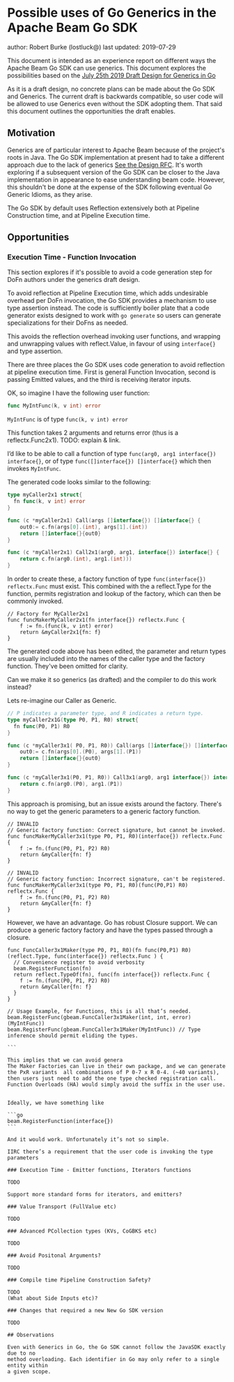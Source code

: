 # Possible uses of Go Generics in the Apache Beam Go SDK

author: Robert Burke (lostluck@)
last updated: 2019-07-29

This document is intended as an experience report on different ways the 
Apache Beam Go SDK can use generics. This document explores the possibilities
based on the [July 25th 2019 Draft Design for Generics in Go](https://go.googlesource.com/proposal/+/refs/heads/master/design/go2draft-contracts.md)

As it is a draft design, no concrete plans can be made about the Go SDK and Generics. 
The current draft is backwards compatible, so user code will be allowed to use Generics even
without the SDK adopting them. That said this document outlines the opportunities 
the draft enables.

## Motivation

Generics are of particular interest to Apache Beam because of the project's roots in Java.
The Go SDK implementation at present had to take a different approach due to the lack of 
generics [See the Design RFC](https://s.apache.org/beam-go-sdk-design-rfc).
It's worth exploring if a subsequent version of the Go SDK can be closer to the Java 
implementation in appearance to ease understanding beam code. However, this shouldn't
be done at the expense of the SDK following eventual Go Generic Idioms, as they arise.

The Go SDK by default uses Reflection extensively both at Pipeline Construction time, and
at Pipeline Execution time. 

## Opportunities

### Execution Time - Function Invocation

This section explores if it's possible to avoid a code generation step for
DoFn authors under the generics draft design.

To avoid reflection at Pipeline Execution time, which adds
undesirable overhead per DoFn invocation, the Go SDK provides a mechanism to use type
assertion instead. The code is sufficiently boiler plate that a code generator exists
designed to work with `go generate` so users can generate specializations for their
DoFns as needed. 

This avoids the reflection overhead invoking user functions, and  wrapping and unwrapping
values with reflect.Value, in favour of using `interface{}` and type assertion.

There are three places the Go SDK uses code generation to avoid reflection at 
pipeline execution time. First is general Function Invocation, second is passing
Emitted values, and the third is receiving iterator inputs. 

OK, so imagine I have the following user function:
```go
func MyIntFunc(k, v int) error 
```
`MyIntFunc` is of type `func(k, v int) error`

This function takes 2 arguments and returns error (thus is a reflectx.Func2x1). TODO: explain & link.

I’d like to be able to call a function of type `func(arg0, arg1 interface{}) interface{}`, or of type `func([]interface{}) []interface{}` which then invokes `MyIntFunc`. 

The generated code looks similar to the following:
```go
type myCaller2x1 struct{
  fn func(k, v int) error 
}

func (c *myCaller2x1) Call(args []interface{}) []interface{} {
	out0:= c.fn(args[0].(int), args[1].(int))
	return []interface{}{out0}
}

func (c *myCaller2x1) Call2x1(arg0, arg1, interface{}) interface{} {
	return c.fn(arg0.(int), arg1.(int)))
}
```
In order to create these, a factory function of type `func(interface{}) reflectx.Func` must exist.
This combined with the a reflect.Type for the function, permits registration and lookup of the factory,
which can then be commonly invoked.

```
// Factory for MyCaller2x1
func funcMakerMyCaller2x1(fn interface{}) reflectx.Func {
	f := fn.(func(k, v int) error)
	return &myCaller2x1{fn: f}
}
```
The generated code above has been edited, the parameter and return types are usually included
into the names of the caller type and the factory function. They've been omitted for clarity.

Can we make it so generics (as drafted) and the compiler to do this work instead?

Lets re-imagine our Caller as Generic.

```go
// P indicates a parameter type, and R indicates a return type.
type myCaller2x1G(type P0, P1, R0) struct{
  fn func(P0, P1) R0 
}

func (c *myCaller3x1( P0, P1, R0)) Call(args []interface{}) []interface{} {
	out0:= c.fn(args[0].(P0), args[1].(P1))
	return []interface{}{out0}
}

func (c *myCaller3x1(P0, P1, R0)) Call3x1(arg0, arg1 interface{}) interface{} {
	return c.fn(arg0.(P0), arg1.(P1))
}

```
This approach is promising, but an issue exists around the factory. There's no way
to get the generic parameters to a generic factory function.
```
// INVALID
// Generic factory function: Correct signature, but cannot be invoked.
func funcMakerMyCaller3x1(type P0, P1, R0)(interface{}) reflectx.Func {
	f := fn.(func(P0, P1, P2) R0)
	return &myCaller{fn: f}
}

// INVALID
// Generic factory function: Incorrect signature, can't be registered.
func funcMakerMyCaller3x1(type P0, P1, R0)(func(P0,P1) R0) reflectx.Func {
	f := fn.(func(P0, P1, P2) R0)
	return &myCaller{fn: f}
}
```

However, we have an advantage. Go has robust Closure support. We can produce a generic factory factory
and have the types passed through a closure.

````
func FuncCaller3x1Maker(type P0, P1, R0)(fn func(P0,P1) R0) (reflect.Type, func(interface{}) reflectx.Func ) {
  // Convenience register to avoid verbosity
  beam.RegisterFunction(fn) 
  return reflect.TypeOf(fn), func(fn interface{}) reflectx.Func {
    f := fn.(func(P0, P1, P2) R0)
    return &myCaller{fn: f}
  }
}

// Usage Example, for Functions, this is all that’s needed.
beam.RegisterFunc(gbeam.FuncCaller3x1Maker(int, int, error)(MyIntFunc))
beam.RegisterFunc(gbeam.FuncCaller3x1Maker(MyIntFunc)) // Type inference should permit eliding the types.

```

This implies that we can avoid genera
The Maker Factories can live in their own package, and we can generate the PxR variants  all combinations of P 0-7 x R 0-4. (~40 variants), then users just need to add the one type checked registration call.  Function Overloads (HA) would simply avoid the suffix in the user use.


Ideally, we have something like

```go
beam.RegisterFunction(interface{})
```

And it would work. Unfortunately it’s not so simple.

IIRC there’s a requirement that the user code is invoking the type parameters

### Execution Time - Emitter functions, Iterators functions

TODO

Support more standard forms for iterators, and emitters?

### Value Transport (FullValue etc)

TODO

### Advanced PCollection types (KVs, CoGBKS etc)

TODO

### Avoid Positonal Arguments?

TODO

### Compile time Pipeline Construction Safety?

TODO
(What about Side Inputs etc)?

### Changes that required a new New Go SDK version

TODO

## Observations

Even with Generics in Go, the Go SDK cannot follow the JavaSDK exactly due to no
method overloading. Each identifier in Go may only refer to a single entity within
a given scope.
